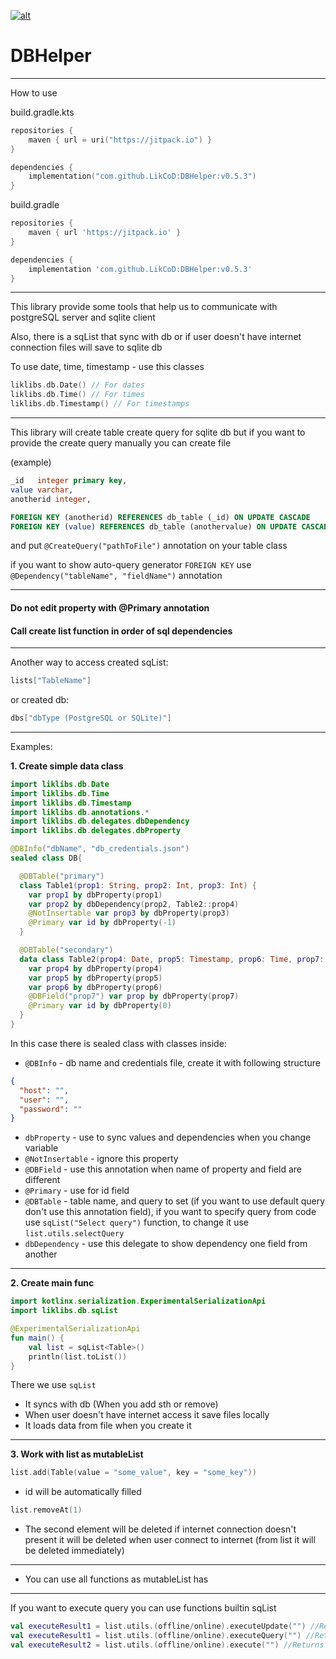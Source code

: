 <a href="https://jitpack.io/#LikCoD/DBHelper"> <img src="https://jitpack.io/v/LikCoD/DBHelper.svg" alt="alt"> </a>

# DBHelper

****
How to use

build.gradle.kts

```kotlin
repositories {
    maven { url = uri("https://jitpack.io") }
}

dependencies {
    implementation("com.github.LikCoD:DBHelper:v0.5.3")
}
```

build.gradle

```groovy
repositories {
    maven { url 'https://jitpack.io' }
}

dependencies {
    implementation 'com.github.LikCoD:DBHelper:v0.5.3'
}
```

****

This library provide some tools that help us to communicate with postgreSQL server and sqlite client

Also, there is a sqList that sync with db or if user doesn't have internet connection files will save to sqlite db

To use date, time, timestamp - use this classes

```kotlin
liklibs.db.Date() // For dates
liklibs.db.Time() // For times
liklibs.db.Timestamp() // For timestamps
```
****

This library will create table create query for sqlite db
but if you want to provide the create query manually you can create file

(example)
```sql
_id   integer primary key,
value varchar,
anotherid integer,

FOREIGN KEY (anotherid) REFERENCES db_table (_id) ON UPDATE CASCADE
FOREIGN KEY (value) REFERENCES db_table (anothervalue) ON UPDATE CASCADE
```

and put `@CreateQuery("pathToFile")` annotation on your table class 

if you want to show auto-query generator `FOREIGN KEY` use `@Dependency("tableName", "fieldName")` annotation

****

#### **Do not edit property with @Primary annotation**
#### **Call create list function in order of sql dependencies**

****

Another way to access created sqList:
```kotlin
lists["TableName"]
```

or created db:
```kotlin
dbs["dbType (PostgreSQL or SQLite)"]
```

****

Examples:

**1. Create simple data class**

```kotlin
import liklibs.db.Date
import liklibs.db.Time
import liklibs.db.Timestamp
import liklibs.db.annotations.*
import liklibs.db.delegates.dbDependency
import liklibs.db.delegates.dbProperty

@DBInfo("dbName", "db_credentials.json")
sealed class DB{

  @DBTable("primary")
  class Table1(prop1: String, prop2: Int, prop3: Int) {
    var prop1 by dbProperty(prop1)
    var prop2 by dbDependency(prop2, Table2::prop4)
    @NotInsertable var prop3 by dbProperty(prop3)
    @Primary var id by dbProperty(-1)
  }

  @DBTable("secondary")
  data class Table2(prop4: Date, prop5: Timestamp, prop6: Time, prop7: Int) {
    var prop4 by dbProperty(prop4)
    var prop5 by dbProperty(prop5)
    var prop6 by dbProperty(prop6)
    @DBField("prop7") var prop by dbProperty(prop7)
    @Primary var id by dbProperty(0)
  }
}
```

In this case there is sealed class with classes inside:

- `@DBInfo` - db name and credentials file, create it with following structure
```json
{
  "host": "",
  "user": "",
  "password": ""
}
```
- `dbProperty` - use to sync values and dependencies when you change variable
- `@NotInsertable` - ignore this property
- `@DBField` - use this annotation when name of property and field are different
- `@Primary` - use for id field
- `@DBTable` - table name, and query to set (if you want to use default query don't use this annotation field), 
if you want to specify query from code use `sqList("Select query")` function, to change it use `list.utils.selectQuery`  
- `dbDependency` - use this delegate to show dependency one field from another

****

**2. Create main func**

```kotlin
import kotlinx.serialization.ExperimentalSerializationApi
import liklibs.db.sqList

@ExperimentalSerializationApi
fun main() {
    val list = sqList<Table>()
    println(list.toList())
}
```

There we use `sqList`

- It syncs with db (When you add sth or remove)
- When user doesn't have internet access it save files locally
- It loads data from file when you create it

****

**3. Work with list as mutableList**

```kotlin
list.add(Table(value = "some_value", key = "some_key"))
```

- id will be automatically filled

```kotlin
list.removeAt(1)
```

- The second element will be deleted if internet connection doesn't present it will be deleted when user connect to
  internet (from list it will be deleted immediately)

****

- You can use all functions as mutableList has

****


If you want to execute query you can use functions builtin sqList

```kotlin
val executeResult1 = list.utils.(offline/online).executeUpdate("") //Returns Int
val executeResult1 = list.utils.(offline/online).executeQuery("") //Returns ResultSet?
val executeResult2 = list.utils.(offline/online).execute("") //Returns Boolean
```
